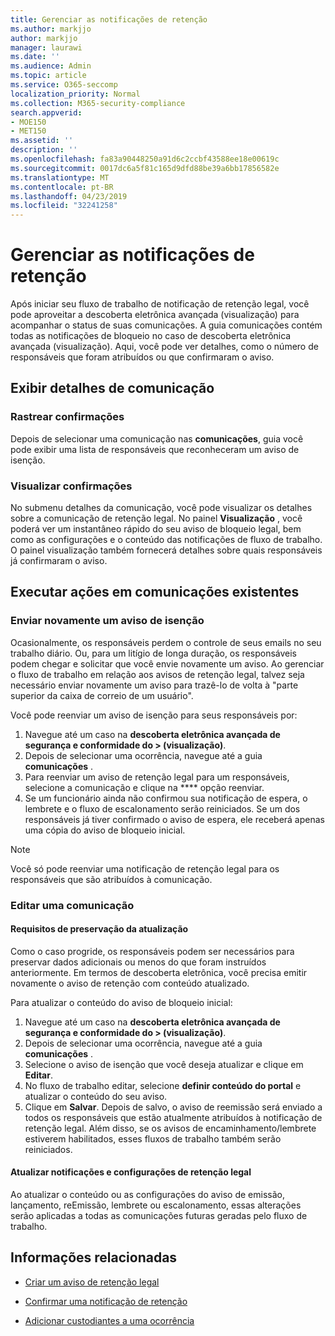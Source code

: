 ```yaml
---
title: Gerenciar as notificações de retenção
ms.author: markjjo
author: markjjo
manager: laurawi
ms.date: ''
ms.audience: Admin
ms.topic: article
ms.service: O365-seccomp
localization_priority: Normal
ms.collection: M365-security-compliance
search.appverid:
- MOE150
- MET150
ms.assetid: ''
description: ''
ms.openlocfilehash: fa83a90448250a91d6c2ccbf43588ee18e00619c
ms.sourcegitcommit: 0017dc6a5f81c165d9dfd88be39a6bb17856582e
ms.translationtype: MT
ms.contentlocale: pt-BR
ms.lasthandoff: 04/23/2019
ms.locfileid: "32241258"
---
```

# <a name="manage-hold-notifications"></a>Gerenciar as notificações de retenção

Após iniciar seu fluxo de trabalho de notificação de retenção legal, você pode aproveitar a descoberta eletrônica avançada (visualização) para acompanhar o status de suas comunicações. A guia comunicações contém todas as notificações de bloqueio no caso de descoberta eletrônica avançada (visualização). Aqui, você pode ver detalhes, como o número de responsáveis que foram atribuídos ou que confirmaram o aviso.

## <a name="view-communication-details"></a>Exibir detalhes de comunicação

### <a name="track-acknowledgements"></a>Rastrear confirmações

Depois de selecionar uma comunicação nas **comunicações**, guia você pode exibir uma lista de responsáveis que reconheceram um aviso de isenção. 

### <a name="preview-acknowledgements"></a>Visualizar confirmações

No submenu detalhes da comunicação, você pode visualizar os detalhes sobre a comunicação de retenção legal. No painel **Visualização** , você poderá ver um instantâneo rápido do seu aviso de bloqueio legal, bem como as configurações e o conteúdo das notificações de fluxo de trabalho. O painel visualização também fornecerá detalhes sobre quais responsáveis já confirmaram o aviso.

## <a name="taking-action-on-existing-communications"></a>Executar ações em comunicações existentes

### <a name="re-send-a-hold-notice"></a>Enviar novamente um aviso de isenção

Ocasionalmente, os responsáveis perdem o controle de seus emails no seu trabalho diário. Ou, para um litígio de longa duração, os responsáveis podem chegar e solicitar que você envie novamente um aviso. Ao gerenciar o fluxo de trabalho em relação aos avisos de retenção legal, talvez seja necessário enviar novamente um aviso para trazê-lo de volta à "parte superior da caixa de correio de um usuário".

Você pode reenviar um aviso de isenção para seus responsáveis por:
1. Navegue até um caso na **descoberta eletrônica avançada de segurança e conformidade do > (visualização)**.
2. Depois de selecionar uma ocorrência, navegue até a guia **comunicações** .
3. Para reenviar um aviso de retenção legal para um responsáveis, selecione a comunicação e clique na **** opção reenviar.
4. Se um funcionário ainda não confirmou sua notificação de espera, o lembrete e o fluxo de escalonamento serão reiniciados. Se um dos responsáveis já tiver confirmado o aviso de espera, ele receberá apenas uma cópia do aviso de bloqueio inicial.

> [!NOTE]
> Você só pode reenviar uma notificação de retenção legal para os responsáveis que são atribuídos à comunicação. 

### <a name="edit-a-communication"></a>Editar uma comunicação

#### <a name="update-preservation-requirements"></a>Requisitos de preservação da atualização
  
Como o caso progride, os responsáveis podem ser necessários para preservar dados adicionais ou menos do que foram instruídos anteriormente. Em termos de descoberta eletrônica, você precisa emitir novamente o aviso de retenção com conteúdo atualizado.

Para atualizar o conteúdo do aviso de bloqueio inicial:

1. Navegue até um caso na **descoberta eletrônica avançada de segurança e conformidade do > (visualização)**.
2. Depois de selecionar uma ocorrência, navegue até a guia **comunicações** .
3. Selecione o aviso de isenção que você deseja atualizar e clique em **Editar**.
4. No fluxo de trabalho editar, selecione **definir conteúdo do portal** e atualizar o conteúdo do seu aviso. 
5. Clique em **Salvar**. Depois de salvo, o aviso de reemissão será enviado a todos os responsáveis que estão atualmente atribuídos à notificação de retenção legal. Além disso, se os avisos de encaminhamento/lembrete estiverem habilitados, esses fluxos de trabalho também serão reiniciados. 


#### <a name="update-legal-hold-notifications-and-settings"></a>Atualizar notificações e configurações de retenção legal

Ao atualizar o conteúdo ou as configurações do aviso de emissão, lançamento, reEmissão, lembrete ou escalonamento, essas alterações serão aplicadas a todas as comunicações futuras geradas pelo fluxo de trabalho.

## <a name="related-information"></a>Informações relacionadas 

- [Criar um aviso de retenção legal](create-hold-notification.md)
    
- [Confirmar uma notificação de retenção](acknowledge-hold-notification.md)
    
- [Adicionar custodiantes a uma ocorrência](add-custodians-to-case.md)